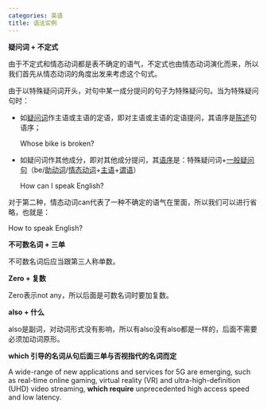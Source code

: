```yaml
---
categories: 英语
title: 语法实例
---
```


**疑问词 + 不定式**

由于不定式和情态动词都是表不确定的语气，不定式也由情态动词演化而来，所以我们首先从情态动词的角度出发来考虑这个句式。

由于以特殊疑问词开头，对句中某一成分提问的句子为特殊疑问句。当为特殊疑问句时：

- 如[疑问词](https://baike.baidu.com/item/疑问词)作主语或主语的定语，即对主语或主语的定语提问，其语序是[陈述](https://baike.baidu.com/item/陈述)句语序；

   Whose bike is broken?

- 如疑问词作其他成分，即对其他成分提问，其[语序](https://baike.baidu.com/item/语序)是：特殊疑问词+[一般疑问句](https://baike.baidu.com/item/一般疑问句)（be/[助动词](https://baike.baidu.com/item/助动词)/[情态动词](https://baike.baidu.com/item/情态动词)+[主语](https://baike.baidu.com/item/主语)+[谓语](https://baike.baidu.com/item/谓语)）

  How can I speak English?

对于第二种，情态动词can代表了一种不确定的语气在里面，所以我们可以进行省略，也就是：

How to speak English?

**不可数名词 + 三单**

不可数名词后应当跟第三人称单数。

**Zero + 复数**

Zero表示not any，所以后面是可数名词时要加复数。

**also + 什么**

also是副词，对动词形式没有影响，所以有also没有also都是一样的，后面不需要必须加动词原形。

**which 引导的名词从句后面三单与否视指代的名词而定**

A wide-range of new applications and services for 5G are emerging, such as real-time online gaming, virtual reality (VR) and ultra-high-definition (UHD) video streaming, **which require** unprecedented high access speed and low latency.

